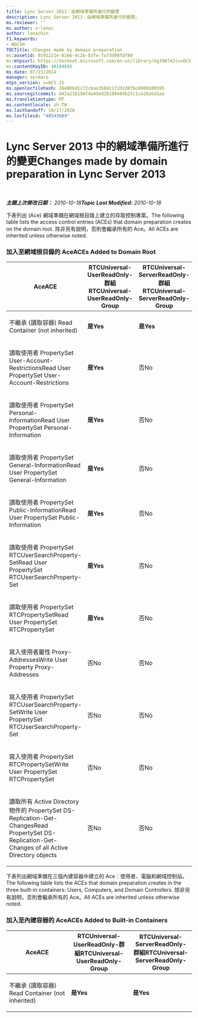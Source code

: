 ```yaml
---
title: Lync Server 2013：由網域準備所進行的變更
description: Lync Server 2013：由網域準備所進行的變更。
ms.reviewer: ''
ms.author: v-lanac
author: lanachin
f1.keywords:
- NOCSH
TOCTitle: Changes made by domain preparation
ms:assetid: 9191221e-6166-4c2b-837e-fa73d90fdf80
ms:mtpsurl: https://technet.microsoft.com/en-us/library/Gg398742(v=OCS.15)
ms:contentKeyID: 48184845
ms.date: 07/23/2014
manager: serdars
mtps_version: v=OCS.15
ms.openlocfilehash: 26400bd1c72c6ae3b8dc1f2d2d8f6c6906b80595
ms.sourcegitcommit: d42a21b194f4a45e828188e04b25c1ce28a5d1ae
ms.translationtype: MT
ms.contentlocale: zh-TW
ms.lasthandoff: 10/17/2020
ms.locfileid: "48543689"
---
```

# <a name="changes-made-by-domain-preparation-in-lync-server-2013"></a><span data-ttu-id="34c23-103">Lync Server 2013 中的網域準備所進行的變更</span><span class="sxs-lookup"><span data-stu-id="34c23-103">Changes made by domain preparation in Lync Server 2013</span></span>

<div data-xmlns="http://www.w3.org/1999/xhtml">

<div class="topic" data-xmlns="http://www.w3.org/1999/xhtml" data-msxsl="urn:schemas-microsoft-com:xslt" data-cs="https://msdn.microsoft.com/">

<div data-asp="https://msdn2.microsoft.com/asp">



</div>

<div id="mainSection">

<div id="mainBody">

<span> </span>

<span data-ttu-id="34c23-104">_**主題上次修改日期：** 2010-10-18_</span><span class="sxs-lookup"><span data-stu-id="34c23-104">_**Topic Last Modified:** 2010-10-18_</span></span>

<span data-ttu-id="34c23-105">下表列出 (Ace) 網域準備在網域根目錄上建立的存取控制專案。</span><span class="sxs-lookup"><span data-stu-id="34c23-105">The following table lists the access control entries (ACEs) that domain preparation creates on the domain root.</span></span> <span data-ttu-id="34c23-106">除非另有說明，否則會繼承所有的 Ace。</span><span class="sxs-lookup"><span data-stu-id="34c23-106">All ACEs are inherited unless otherwise noted.</span></span>

<div id="sectionSection0" class="section">

### <a name="aces-added-to-domain-root"></a><span data-ttu-id="34c23-107">加入至網域根目錄的 Ace</span><span class="sxs-lookup"><span data-stu-id="34c23-107">ACEs Added to Domain Root</span></span>

<table style="width:100%;">
<colgroup>
<col style="width: 16%" />
<col style="width: 16%" />
<col style="width: 16%" />
<col style="width: 16%" />
<col style="width: 16%" />
<col style="width: 16%" />
</colgroup>
<thead>
<tr class="header">
<th><span data-ttu-id="34c23-108">Ace</span><span class="sxs-lookup"><span data-stu-id="34c23-108">ACE</span></span></th>
<th><span data-ttu-id="34c23-109">RTCUniversal-UserReadOnly-群組</span><span class="sxs-lookup"><span data-stu-id="34c23-109">RTCUniversal-UserReadOnly-Group</span></span></th>
<th><span data-ttu-id="34c23-110">RTCUniversal-ServerReadOnly-群組</span><span class="sxs-lookup"><span data-stu-id="34c23-110">RTCUniversal-ServerReadOnly-Group</span></span></th>
<th><span data-ttu-id="34c23-111">RTCUniversal-UserAdmins</span><span class="sxs-lookup"><span data-stu-id="34c23-111">RTCUniversal-UserAdmins</span></span></th>
<th><span data-ttu-id="34c23-112">RTCHSUniversal-Services</span><span class="sxs-lookup"><span data-stu-id="34c23-112">RTCHSUniversal-Services</span></span></th>
<th><span data-ttu-id="34c23-113">Authenticated-Users</span><span class="sxs-lookup"><span data-stu-id="34c23-113">Authenticated-Users</span></span></th>
</tr>
</thead>
<tbody>
<tr class="odd">
<td><p><span data-ttu-id="34c23-114">不繼承 (讀取容器) </span><span class="sxs-lookup"><span data-stu-id="34c23-114">Read Container (not inherited)</span></span></p></td>
<td><p><span data-ttu-id="34c23-115"><strong>是</strong></span><span class="sxs-lookup"><span data-stu-id="34c23-115"><strong>Yes</strong></span></span></p></td>
<td><p><span data-ttu-id="34c23-116"><strong>是</strong></span><span class="sxs-lookup"><span data-stu-id="34c23-116"><strong>Yes</strong></span></span></p></td>
<td><p><span data-ttu-id="34c23-117">否</span><span class="sxs-lookup"><span data-stu-id="34c23-117">No</span></span></p></td>
<td><p><span data-ttu-id="34c23-118">否</span><span class="sxs-lookup"><span data-stu-id="34c23-118">No</span></span></p></td>
<td><p><span data-ttu-id="34c23-119">否</span><span class="sxs-lookup"><span data-stu-id="34c23-119">No</span></span></p></td>
</tr>
<tr class="even">
<td><p><span data-ttu-id="34c23-120">讀取使用者 PropertySet User-Account-Restrictions</span><span class="sxs-lookup"><span data-stu-id="34c23-120">Read User PropertySet User-Account-Restrictions</span></span></p></td>
<td><p><span data-ttu-id="34c23-121"><strong>是</strong></span><span class="sxs-lookup"><span data-stu-id="34c23-121"><strong>Yes</strong></span></span></p></td>
<td><p><span data-ttu-id="34c23-122">否</span><span class="sxs-lookup"><span data-stu-id="34c23-122">No</span></span></p></td>
<td><p><span data-ttu-id="34c23-123">否</span><span class="sxs-lookup"><span data-stu-id="34c23-123">No</span></span></p></td>
<td><p><span data-ttu-id="34c23-124">否</span><span class="sxs-lookup"><span data-stu-id="34c23-124">No</span></span></p></td>
<td><p><span data-ttu-id="34c23-125">否</span><span class="sxs-lookup"><span data-stu-id="34c23-125">No</span></span></p></td>
</tr>
<tr class="odd">
<td><p><span data-ttu-id="34c23-126">讀取使用者 PropertySet Personal-Information</span><span class="sxs-lookup"><span data-stu-id="34c23-126">Read User PropertySet Personal-Information</span></span></p></td>
<td><p><span data-ttu-id="34c23-127"><strong>是</strong></span><span class="sxs-lookup"><span data-stu-id="34c23-127"><strong>Yes</strong></span></span></p></td>
<td><p><span data-ttu-id="34c23-128">否</span><span class="sxs-lookup"><span data-stu-id="34c23-128">No</span></span></p></td>
<td><p><span data-ttu-id="34c23-129">否</span><span class="sxs-lookup"><span data-stu-id="34c23-129">No</span></span></p></td>
<td><p><span data-ttu-id="34c23-130">否</span><span class="sxs-lookup"><span data-stu-id="34c23-130">No</span></span></p></td>
<td><p><span data-ttu-id="34c23-131">否</span><span class="sxs-lookup"><span data-stu-id="34c23-131">No</span></span></p></td>
</tr>
<tr class="even">
<td><p><span data-ttu-id="34c23-132">讀取使用者 PropertySet General-Information</span><span class="sxs-lookup"><span data-stu-id="34c23-132">Read User PropertySet General-Information</span></span></p></td>
<td><p><span data-ttu-id="34c23-133"><strong>是</strong></span><span class="sxs-lookup"><span data-stu-id="34c23-133"><strong>Yes</strong></span></span></p></td>
<td><p><span data-ttu-id="34c23-134">否</span><span class="sxs-lookup"><span data-stu-id="34c23-134">No</span></span></p></td>
<td><p><span data-ttu-id="34c23-135">否</span><span class="sxs-lookup"><span data-stu-id="34c23-135">No</span></span></p></td>
<td><p><span data-ttu-id="34c23-136">否</span><span class="sxs-lookup"><span data-stu-id="34c23-136">No</span></span></p></td>
<td><p><span data-ttu-id="34c23-137">否</span><span class="sxs-lookup"><span data-stu-id="34c23-137">No</span></span></p></td>
</tr>
<tr class="odd">
<td><p><span data-ttu-id="34c23-138">讀取使用者 PropertySet Public-Information</span><span class="sxs-lookup"><span data-stu-id="34c23-138">Read User PropertySet Public-Information</span></span></p></td>
<td><p><span data-ttu-id="34c23-139"><strong>是</strong></span><span class="sxs-lookup"><span data-stu-id="34c23-139"><strong>Yes</strong></span></span></p></td>
<td><p><span data-ttu-id="34c23-140">否</span><span class="sxs-lookup"><span data-stu-id="34c23-140">No</span></span></p></td>
<td><p><span data-ttu-id="34c23-141">否</span><span class="sxs-lookup"><span data-stu-id="34c23-141">No</span></span></p></td>
<td><p><span data-ttu-id="34c23-142">否</span><span class="sxs-lookup"><span data-stu-id="34c23-142">No</span></span></p></td>
<td><p><span data-ttu-id="34c23-143">否</span><span class="sxs-lookup"><span data-stu-id="34c23-143">No</span></span></p></td>
</tr>
<tr class="even">
<td><p><span data-ttu-id="34c23-144">讀取使用者 PropertySet RTCUserSearchProperty-Set</span><span class="sxs-lookup"><span data-stu-id="34c23-144">Read User PropertySet RTCUserSearchProperty-Set</span></span></p></td>
<td><p><span data-ttu-id="34c23-145"><strong>是</strong></span><span class="sxs-lookup"><span data-stu-id="34c23-145"><strong>Yes</strong></span></span></p></td>
<td><p><span data-ttu-id="34c23-146">否</span><span class="sxs-lookup"><span data-stu-id="34c23-146">No</span></span></p></td>
<td><p><span data-ttu-id="34c23-147">否</span><span class="sxs-lookup"><span data-stu-id="34c23-147">No</span></span></p></td>
<td><p><span data-ttu-id="34c23-148">否</span><span class="sxs-lookup"><span data-stu-id="34c23-148">No</span></span></p></td>
<td><p><span data-ttu-id="34c23-149"><strong>是</strong></span><span class="sxs-lookup"><span data-stu-id="34c23-149"><strong>Yes</strong></span></span></p></td>
</tr>
<tr class="odd">
<td><p><span data-ttu-id="34c23-150">讀取使用者 PropertySet RTCPropertySet</span><span class="sxs-lookup"><span data-stu-id="34c23-150">Read User PropertySet RTCPropertySet</span></span></p></td>
<td><p><span data-ttu-id="34c23-151"><strong>是</strong></span><span class="sxs-lookup"><span data-stu-id="34c23-151"><strong>Yes</strong></span></span></p></td>
<td><p><span data-ttu-id="34c23-152">否</span><span class="sxs-lookup"><span data-stu-id="34c23-152">No</span></span></p></td>
<td><p><span data-ttu-id="34c23-153">否</span><span class="sxs-lookup"><span data-stu-id="34c23-153">No</span></span></p></td>
<td><p><span data-ttu-id="34c23-154">否</span><span class="sxs-lookup"><span data-stu-id="34c23-154">No</span></span></p></td>
<td><p><span data-ttu-id="34c23-155">否</span><span class="sxs-lookup"><span data-stu-id="34c23-155">No</span></span></p></td>
</tr>
<tr class="even">
<td><p><span data-ttu-id="34c23-156">寫入使用者屬性 Proxy-Addresses</span><span class="sxs-lookup"><span data-stu-id="34c23-156">Write User Property Proxy-Addresses</span></span></p></td>
<td><p><span data-ttu-id="34c23-157">否</span><span class="sxs-lookup"><span data-stu-id="34c23-157">No</span></span></p></td>
<td><p><span data-ttu-id="34c23-158">否</span><span class="sxs-lookup"><span data-stu-id="34c23-158">No</span></span></p></td>
<td><p><span data-ttu-id="34c23-159"><strong>是</strong></span><span class="sxs-lookup"><span data-stu-id="34c23-159"><strong>Yes</strong></span></span></p></td>
<td><p><span data-ttu-id="34c23-160">否</span><span class="sxs-lookup"><span data-stu-id="34c23-160">No</span></span></p></td>
<td><p><span data-ttu-id="34c23-161">否</span><span class="sxs-lookup"><span data-stu-id="34c23-161">No</span></span></p></td>
</tr>
<tr class="odd">
<td><p><span data-ttu-id="34c23-162">寫入使用者 PropertySet RTCUserSearchProperty-Set</span><span class="sxs-lookup"><span data-stu-id="34c23-162">Write User PropertySet RTCUserSearchProperty-Set</span></span></p></td>
<td><p><span data-ttu-id="34c23-163">否</span><span class="sxs-lookup"><span data-stu-id="34c23-163">No</span></span></p></td>
<td><p><span data-ttu-id="34c23-164">否</span><span class="sxs-lookup"><span data-stu-id="34c23-164">No</span></span></p></td>
<td><p><span data-ttu-id="34c23-165"><strong>是</strong></span><span class="sxs-lookup"><span data-stu-id="34c23-165"><strong>Yes</strong></span></span></p></td>
<td><p><span data-ttu-id="34c23-166">否</span><span class="sxs-lookup"><span data-stu-id="34c23-166">No</span></span></p></td>
<td><p><span data-ttu-id="34c23-167">否</span><span class="sxs-lookup"><span data-stu-id="34c23-167">No</span></span></p></td>
</tr>
<tr class="even">
<td><p><span data-ttu-id="34c23-168">寫入使用者 PropertySet RTCPropertySet</span><span class="sxs-lookup"><span data-stu-id="34c23-168">Write User PropertySet RTCPropertySet</span></span></p></td>
<td><p><span data-ttu-id="34c23-169">否</span><span class="sxs-lookup"><span data-stu-id="34c23-169">No</span></span></p></td>
<td><p><span data-ttu-id="34c23-170">否</span><span class="sxs-lookup"><span data-stu-id="34c23-170">No</span></span></p></td>
<td><p><span data-ttu-id="34c23-171"><strong>是</strong></span><span class="sxs-lookup"><span data-stu-id="34c23-171"><strong>Yes</strong></span></span></p></td>
<td><p><span data-ttu-id="34c23-172">否</span><span class="sxs-lookup"><span data-stu-id="34c23-172">No</span></span></p></td>
<td><p><span data-ttu-id="34c23-173">否</span><span class="sxs-lookup"><span data-stu-id="34c23-173">No</span></span></p></td>
</tr>
<tr class="odd">
<td><p><span data-ttu-id="34c23-174">讀取所有 Active Directory 物件的 PropertySet DS-Replication-Get-Changes</span><span class="sxs-lookup"><span data-stu-id="34c23-174">Read PropertySet DS-Replication-Get-Changes of all Active Directory objects</span></span></p></td>
<td><p><span data-ttu-id="34c23-175">否</span><span class="sxs-lookup"><span data-stu-id="34c23-175">No</span></span></p></td>
<td><p><span data-ttu-id="34c23-176">否</span><span class="sxs-lookup"><span data-stu-id="34c23-176">No</span></span></p></td>
<td><p><span data-ttu-id="34c23-177">否</span><span class="sxs-lookup"><span data-stu-id="34c23-177">No</span></span></p></td>
<td><p><span data-ttu-id="34c23-178"><strong>是</strong></span><span class="sxs-lookup"><span data-stu-id="34c23-178"><strong>Yes</strong></span></span></p></td>
<td><p><span data-ttu-id="34c23-179">否</span><span class="sxs-lookup"><span data-stu-id="34c23-179">No</span></span></p></td>
</tr>
</tbody>
</table>


<span data-ttu-id="34c23-180">下表列出網域準備在三個內建容器中建立的 Ace：使用者、電腦和網域控制站。</span><span class="sxs-lookup"><span data-stu-id="34c23-180">The following table lists the ACEs that domain preparation creates in the three built-in containers: Users, Computers, and Domain Controllers.</span></span> <span data-ttu-id="34c23-181">除非另有說明，否則會繼承所有的 Ace。</span><span class="sxs-lookup"><span data-stu-id="34c23-181">All ACEs are inherited unless otherwise noted.</span></span>

### <a name="aces-added-to-built-in-containers"></a><span data-ttu-id="34c23-182">加入至內建容器的 Ace</span><span class="sxs-lookup"><span data-stu-id="34c23-182">ACEs Added to Built-in Containers</span></span>

<table>
<colgroup>
<col style="width: 33%" />
<col style="width: 33%" />
<col style="width: 33%" />
</colgroup>
<thead>
<tr class="header">
<th><span data-ttu-id="34c23-183">Ace</span><span class="sxs-lookup"><span data-stu-id="34c23-183">ACE</span></span></th>
<th><span data-ttu-id="34c23-184">RTCUniversal-UserReadOnly-群組</span><span class="sxs-lookup"><span data-stu-id="34c23-184">RTCUniversal-UserReadOnly-Group</span></span></th>
<th><span data-ttu-id="34c23-185">RTCUniversal-ServerReadOnly-群組</span><span class="sxs-lookup"><span data-stu-id="34c23-185">RTCUniversal-ServerReadOnly-Group</span></span></th>
</tr>
</thead>
<tbody>
<tr class="odd">
<td><p><span data-ttu-id="34c23-186">不繼承 (讀取容器) </span><span class="sxs-lookup"><span data-stu-id="34c23-186">Read Container (not inherited)</span></span></p></td>
<td><p><span data-ttu-id="34c23-187"><strong>是</strong></span><span class="sxs-lookup"><span data-stu-id="34c23-187"><strong>Yes</strong></span></span></p></td>
<td><p><span data-ttu-id="34c23-188"><strong>是</strong></span><span class="sxs-lookup"><span data-stu-id="34c23-188"><strong>Yes</strong></span></span></p></td>
</tr>
</tbody>
</table>


</div>

</div>

<span> </span>

</div>

</div>

</div>

